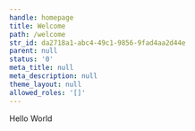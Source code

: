 ```yaml
---
handle: homepage
title: Welcome
path: /welcome
str_id: da2718a1-abc4-49c1-9856-9fad4aa2d44e
parent: null
status: '0'
meta_title: null
meta_description: null
theme_layout: null
allowed_roles: '[]'
---
```


Hello World

